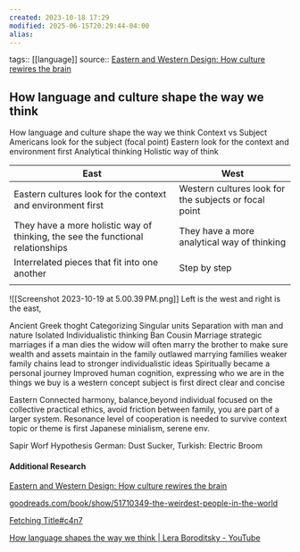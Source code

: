 ```yaml
---
created: 2023-10-18 17:29
modified: 2025-06-15T20:29:44-04:00
alias: 
---
```

tags:: [[language]]
source:: [Eastern and Western Design: How culture rewires the brain](https://www.youtube.com/watch?v=8UAsN9wvePE&list=WL&index=23)
## How language and culture shape the way we think

How language and culture shape the way we think
Context vs Subject
Americans look for the subject (focal point)
Eastern look for the context and environment first
Analytical thinking
Holistic way of think

| East                                                                            | West                                                  |
| ------------------------------------------------------------------------------- | ----------------------------------------------------- |
| Eastern cultures look for the context and environment first                     | Western cultures look for the subjects or focal point |
| They have a more holistic way of thinking, the see the functional relationships | They have a more analytical way of thinking           |
| Interrelated pieces that fit into one another                                   | Step by step                                          |
|                                                                                 |                                                       |



![[Screenshot 2023-10-19 at 5.00.39 PM.png]]
Left is the west and right is the east,

Ancient Greek thoght
Categorizing
Singular units
Separation with man and nature
Isolated
Individualistic thinking
Ban Cousin Marriage
strategic marriages
if a man dies the widow will often marry the brother to make sure wealth and assets maintain in the family
outlawed marrying families
weaker family chains lead to stronger individualistic ideas
Spiritually became a personal journey
Improved human cognition,
expressing who we are in the things we buy is a western concept
subject is first
direct clear and concise


Eastern
Connected
harmony, balance,beyond individual focused on the collective
practical ethics, avoid friction between family,
you are part of a larger system.
Resonance
level of cooperation is needed to survive
context topic or theme is first
Japanese minialism, serene env.

Sapir Worf Hypothesis
German: Dust Sucker,
Turkish:  Electric Broom



#### Additional Research

[Eastern and Western Design: How culture rewires the brain](https://www.youtube.com/watch?v=8UAsN9wvePE&list=WL&index=23)

[goodreads.com/book/show/51710349-the-weirdest-people-in-the-world](https://www.goodreads.com/book/show/51710349-the-weirdest-people-in-the-world)

[Fetching Title#c4n7](https://www.goodreads.com/book/show/226630.The_Geography_of_Thought)

[How language shapes the way we think | Lera Boroditsky - YouTube](https://www.youtube.com/watch?v=RKK7wGAYP6k)
